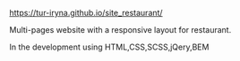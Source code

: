 https://tur-iryna.github.io/site_restaurant/

Multi-pages website with a responsive layout for restaurant.

In the development using HTML,CSS,SCSS,jQery,BEM
